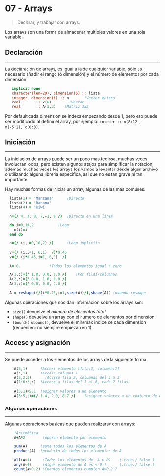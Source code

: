 # 07 - Arrays

> Declarar, y trabajar con arrays.

Los arrays son una forma de almacenar multiples valores en una sola variable.  

## Declaración
---
La declaración de arrays, es igual a la de cualquier variable, sólo es necesario añadir el rango (ó dimensión) y el número de elementos por cada dimensión.

```fortran
   implicit none
   character(len=20), dimension(5) :: lista
   integer, dimension(6) :: n 		!Vector entero
   real  	  :: v(6)	     !Vector 
   real 	  :: A(3,3)    !Matriz 3x3

```
Por default cada dimension se indexa empezando desde 1, pero eso puede ser modificado al definir el array, por ejemplo: `integer :: n(8:12), m(-5:2), o(0:3)`. 

## Iniciación
---
La iniciacion de arrays puede ser un poco mas tediosa, muchas veces involucran loops, pero existen algunos atajos para simplificar la notacion, ademas muchas veces los arrays los vamos a levantar desde algun archivo o  utilizando alguna libreria especifica, asi que no es tan grave ni tan importante.

Hay muchas formas de iniciar un array, algunas de las más comúnes:
```fortran
  lista(1) = 'Manzana'		!Directo
  lista(2) = 'Banana'
  lista(4) = 'Kiwi'

  n=(/ 4, 3, 8, 7,-1, 0 /)	!Directo en una linea

  do i=0,10,2			!Loop
	n(i)=i
  end do

  n=(/ (i,i=0,10,2) /)		!Loop implicito
  
  v=(/ (i,i=1, 6,1)  /)*0.45
  v=(/ (i*0.45,i=1, 6,1)  /)

  A= 0.				!Todos los elementos igual a zero

  A(1,:)=(/ 1.0, 0.0, 0.0 /)	!Por filas/columnas
  A(2,:)=(/ 0.0, 1.0, 0.0 /)
  A(3,:)=(/ 0.0, 0.0, 1.0 /)

  A = reshape((/(i*0.25,i=1,size(A))/),shape(A)) !usando reshape
```

Algunas operaciones que nos dan información sobre los arrays son:
  - `size()` devuelve el *numero de elementos total*
  - `shape()` devuelve un array con el numero de elementos por dimension
  - `lbound()` `ubound()`, devuelve el min/max indice de cada dimension (recuerden: no siempre empiezan en 1) 

## Acceso y asignación
---
Se puede acceder a los elementos de los arrays de la siguiente forma:

```fortran
    A(3,1)	    !Acceso elemento [fila:3, columna:1]
    A(:,1)	    !Acceso columna 1
    A(2,2:3)	  !Acceso fila 2, columnas del 2 a 3
    A(1:6:2,:)  !Acceso a filas del 1 al 6, cada 2 filas
	
    A(3,1)=5.1	!asignar valores a un elemento
    A(3:5,1)=(/ 1.4, 2.0, 8.7 /)	!asignar valores a un conjunto de elementos
```

### Algunas operaciones
---

Algunas operaciones basicas que pueden realizarse con arrays:
```fortran
    !Aritmética
    A+A*2    	 !operan elemento por elemento

    sum(A)    	!suma todos los elementos de A
    product(A) 	!producto de todos los elementos de A

    all(A>0)     !Todos los elementos de  A > 0?    (.true./.false.)
    any(A<0)     !Algún elemento de A es < 0 ? 	    (.true./.false.) 
    count(A>0.2) !Cuantos elementos cumplen A>0.2 ? 
```

